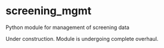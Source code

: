 screening_mgmt
==============

Python module for management of screening data

Under construction. Module is undergoing complete overhaul.


